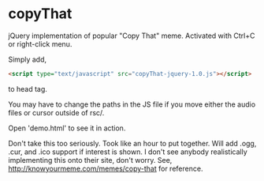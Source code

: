 # copyThat

jQuery implementation of popular "Copy That" meme. Activated with Ctrl+C or right-click menu.

Simply add,
```html
<script type="text/javascript" src="copyThat-jquery-1.0.js"></script>
```
to head tag.

You may have to change the paths in the JS file if you move either the audio files or cursor outside of rsc/.

Open 'demo.html' to see it in action.

Don't take this too seriously. Took like an hour to put together. Will add .ogg, .cur, and .ico support if interest is shown.
I don't see anybody realistically implementing this onto their site, don't worry.
See, http://knowyourmeme.com/memes/copy-that for reference.
